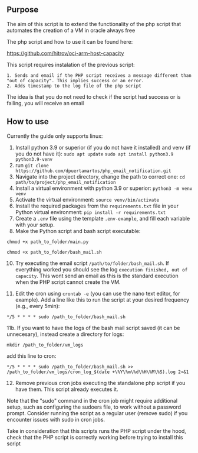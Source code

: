 ## Purpose

The aim of this script is to extend the functionality of the php script that automates the creation of a VM in oracle always free

The php script and how to use it can be found here:

https://github.com/hitrov/oci-arm-host-capacity

This script requires instalation of the previous script:

    1. Sends and email if the PHP script receives a message different than "out of capacity". This implies success or an error.
    2. Adds timestamp to the log file of the php script

The idea is that you do not need to check if the script had success or is failing, you will receive an email

## How to use

Currently the guide only supports linux:

1. Install python 3.9 or superior (if you do not have it installed) and venv (if you do not have it):
`sudo apt update`
`sudo apt install python3.9 python3.9-venv`
2. run `git clone https://github.com/dpuertamartos/php_email_notification.git`
3. Navigate into the project directory, change the path to correct one: `cd path/to/project/php_email_notification`
4. Install a virtual environment with python 3.9 or superior:
`python3 -m venv venv`
5. Activate the virtual environment:
`source venv/bin/activate`
6. Install the required packages from the `requirements.txt` file in your Python virtual environment:
`pip install -r requirements.txt`
7. Create a `.env` file using the template `.env-example`, and fill each variable with your setup.
8. Make the Python script and bash script executable:

`chmod +x path_to_folder/main.py`

`chmod +x path_to_folder/bash_mail.sh`

10. Try executing the email script `/path/to/folder/bash_mail.sh`. If everything worked you should see the log `execution finished, out of capacity`.
This wont send an email as this is the standard execution when the PHP script cannot create the VM.

11. Edit the cron using `crontab -e` (you can use the nano text editor, for example).
Add a line like this to run the script at your desired frequency (e.g., every 5min):

`*/5 * * * * sudo /path_to_folder/bash_mail.sh`

11b. If you want to have the logs of the bash mail script saved (it can be unnecesary), instead create a directory for logs:

`mkdir /path_to_folder/vm_logs`

add this line to cron:

`*/5 * * * * sudo /path_to_folder/bash_mail.sh >> /path_to_folder/vm_logs/cron_log_$(date +\%Y\%m\%d\%H\%M\%S).log 2>&1
`

12. Remove previous cron jobs executing the standalone php script if you have them. This script already executes it.

Note that the "sudo" command in the cron job might require additional setup, such as configuring the sudoers file, to work without a password prompt. 
Consider running the script as a regular user (remove sudo) if you encounter issues with sudo in cron jobs.

Take in consideration that this scripts runs the PHP script under the hood, check that the PHP script is correctly working before trying to install this script